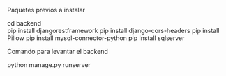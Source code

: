 Paquetes previos a instalar

cd backend\
pip install djangorestframework
pip install django-cors-headers
pip install Pillow
pip install mysql-connector-python
pip install sqlserver

Comando para levantar el backend

python manage.py runserver

